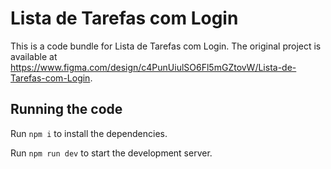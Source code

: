 
  # Lista de Tarefas com Login

  This is a code bundle for Lista de Tarefas com Login. The original project is available at https://www.figma.com/design/c4PunUiulSO6Fl5mGZtovW/Lista-de-Tarefas-com-Login.

  ## Running the code

  Run `npm i` to install the dependencies.

  Run `npm run dev` to start the development server.
  